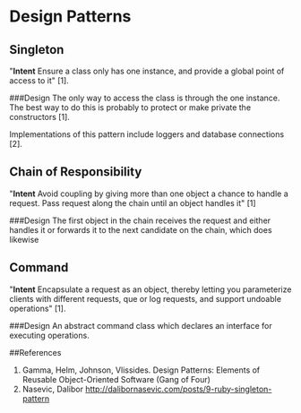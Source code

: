 Design Patterns
=================


Singleton
---------
"**Intent** Ensure a class only has one instance, and provide a global point of access to it" [1].

###Design
The only way to access the class is through the one instance.  The best way to do this is probably to protect or make private the constructors [1].

Implementations of this pattern include loggers and database connections [2].




Chain of Responsibility
-----------------------
"**Intent** Avoid coupling by giving more than one object a chance to handle a request.  Pass request along the chain until an object handles it" [1]

###Design
The first object in the chain receives the request and either handles it or forwards it to the next candidate on the chain, which does likewise







Command
-------
"**Intent** Encapsulate a request as an object, thereby letting you parameterize clients with different requests, que or log requests, and support undoable operations" [1].

###Design
An abstract command class which declares an interface for executing operations.




##References
1. Gamma, Helm, Johnson, Vlissides.  Design Patterns: Elements of Reusable Object-Oriented Software (Gang of Four)
2. Nasevic, Dalibor  http://dalibornasevic.com/posts/9-ruby-singleton-pattern
